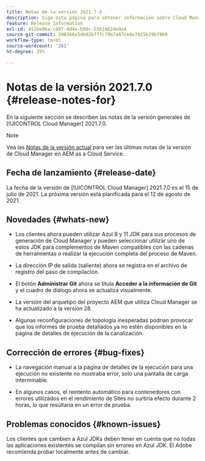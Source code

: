 ```yaml
---
title: Notas de la versión 2021.7.0
description: Siga esta página para obtener información sobre Cloud Manager 2021.7.0.
feature: Release Information
exl-id: 451be96a-c497-4d4e-b98c-5561062de9a4
source-git-commit: 200366e5db92b7ffc79b7a47ce8e7825b29b7969
workflow-type: tm+mt
source-wordcount: '261'
ht-degree: 35%

---
```


# Notas de la versión 2021.7.0 {#release-notes-for}

En la siguiente sección se describen las notas de la versión generales de [!UICONTROL Cloud Manager] 2021.7.0.

>[!NOTE]
>Vea las [Notas de la versión actual](https://experienceleague.adobe.com/docs/experience-manager-cloud-service/onboarding/getting-access/release-notes-cloud-manager/release-notes-cm-current.html?lang=en#getting-access) para ver las últimas notas de la versión de Cloud Manager en AEM as a Cloud Service.

## Fecha de lanzamiento {#release-date}

La fecha de la versión de [!UICONTROL Cloud Manager] 2021.7.0 es el 15 de julio de 2021.
La próxima versión está planificada para el 12 de agosto de 2021.

## Novedades {#whats-new}

* Los clientes ahora pueden utilizar Azul 8 y 11 JDK para sus procesos de generación de Cloud Manager y pueden seleccionar utilizar uno de estos JDK para complementos de Maven compatibles con las cadenas de herramientas *o* realizar la ejecución completa del proceso de Maven.

* La dirección IP de salida (saliente) ahora se registra en el archivo de registro del paso de compilación.

* El botón **Administrar Git** ahora se titula **Acceder a la información de Git** y el cuadro de diálogo ahora se actualiza visualmente.

* La versión del arquetipo del proyecto AEM que utiliza Cloud Manager se ha actualizado a la versión 28.

* Algunas reconfiguraciones de topología inesperadas podrían provocar que los informes de prueba detallados ya no estén disponibles en la página de detalles de ejecución de la canalización.

## Corrección de errores {#bug-fixes}

* La navegación manual a la página de detalles de la ejecución para una ejecución no existente no mostraba error, solo una pantalla de carga interminable.

* En algunos casos, el reintento automático para contenedores con errores utilizados en el rendimiento de Sites no surtiría efecto durante 2 horas, lo que resultaría en un error de prueba.

## Problemas conocidos {#known-issues}

Los clientes que cambien a Azul JDKs deben tener en cuenta que no todas las aplicaciones existentes se compilan sin errores en Azul JDK. El Adobe recomienda probar localmente antes de cambiar.
